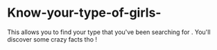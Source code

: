 # Know-your-type-of-girls-
This allows you to find your type that you've been searching for . You'll discover some crazy facts tho !
